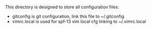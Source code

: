This directory is designed to store all configuration files:
- gitconfig is git configuration, link this file to ~/.gitconfig
- vimrc.local is used for spf-13 vim local cfg linking to ~/.vimrc.local
